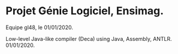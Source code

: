 # Projet Génie Logiciel, Ensimag.
Equipe gl48, le 01/01/2020.

Low-level Java-like compiler (Deca) using Java, Assembly, ANTLR. 01/01/2020.
